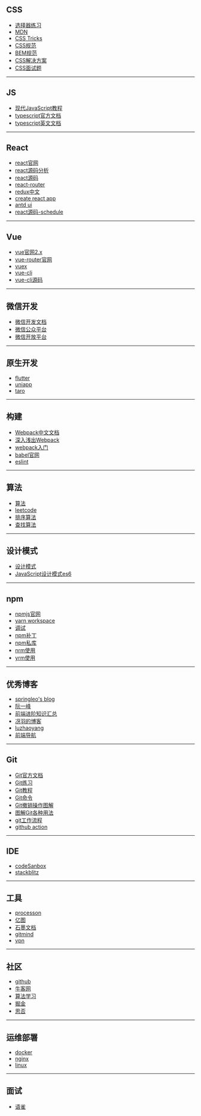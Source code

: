 ## CSS
   - [选择器练习](https://flukeout.github.io/)
   - [MDN](https://developer.mozilla.org/zh-CN/docs/Learn/CSS)
   - [CSS Tricks](https://lhammer.cn/You-need-to-know-css/#/zh-cn/)
   - [CSS规范](https://juejin.cn/post/6844904200984330253)
   - [BEM规范](https://luzhaoyang.com/zh/posts/css-ming-ming-gui-fan---bem.html#%E4%BD%BF%E7%94%A8%E8%BF%9E%E5%AD%97%E7%AC%A6-%E5%88%86%E9%9A%94%E5%AD%97%E7%AC%A6%E4%B8%B2)
   - [CSS解决方案](https://www.cnblogs.com/ssaylo/p/12874105.html)
   - [CSS面试题](https://juejin.cn/post/6905539198107942919)
<hr/>

## JS
   - [现代JavaScript教程](https://zh.javascript.info/)
   - [typescript官方文档](https://www.tslang.cn/docs/home.html) 
   - [typescript英文文档](https://www.typescriptlang.org/docs/handbook/utility-types.html#returntypetype)
<hr/>

## React
   - [react官网](https://zh-hans.reactjs.org/)
   - [react源码分析](https://react.iamkasong.com/)
   - [react源码](https://github.com/neroneroffy/react-source-code-debug)
   - [react-router](https://v5.reactrouter.com/web/guides/quick-start)
   - [redux中文](https://www.redux.org.cn/)
   - [create react app](https://www.html.cn/create-react-app/)
   - [antd ui](https://ant.design/index-cn)
   - [react源码-schedule](https://juejin.cn/post/6953804914715803678)
<hr/>

## Vue
   - [vue官网2.x](https://cn.vuejs.org/)
   - [vue-router官网](https://router.vuejs.org/zh/)
   - [vuex](https://vuex.vuejs.org/zh/)
   - [vue-cli](https://cli.vuejs.org/zh/index.html)
   - [vue-cli源码](https://juejin.cn/post/7058460792059854856)
<hr>

## 微信开发
   - [微信开发文档](https://developers.weixin.qq.com/doc/)
   - [微信公众平台](https://mp.weixin.qq.com/)
   - [微信开放平台](https://open.weixin.qq.com/)
<hr>

## 原生开发
   - [flutter](https://flutter.cn/docs)
   - [uniapp](https://uniapp.dcloud.io/tutorial/)
   - [taro](https://taro-docs.jd.com/taro/docs/)
<hr>

## 构建
   - [Webpack中文文档](https://webpack.docschina.org/guides/)
   - [深入浅出Webpack](http://webpack.wuhaolin.cn/)
   - [webpack入门](https://www.jiangruitao.com/webpack/)
   - [babel官网](https://www.babeljs.cn/docs/)
   - [eslint](http://eslint.cn/)
<hr/>

## 算法
   - [算法](https://github.com/sisterAn/JavaScript-Algorithms)
   - [leetcode](https://leetcode.cn/leetbook/)
   - [排序算法](https://juejin.cn/post/6844903444365443080#heading-4)
   - [查找算法](https://www.cnblogs.com/zhuochong/p/11641247.html)
<hr/>

## 设计模式
   - [设计模式](https://www.kancloud.cn/digest/design-pattern-of-js/128415)
   - [JavaScript设计模式es6](https://juejin.cn/post/6844904032826294286)
<hr/>

## npm
   - [npmjs官网](https://www.npmjs.cn/)
   - [yarn workspace](https://www.jianshu.com/p/990afa30b6fe)
   - [调试](https://blog.51cto.com/u_13691366/3257272)
   - [npm补丁](https://segmentfault.com/a/1190000023772456)
   - [npm私库](https://blog.51cto.com/rongfengliang/3137141)
   - [nrm使用](https://segmentfault.com/a/1190000017419993)
   - [yrm使用](https://www.jianshu.com/p/bd20c0c444dd)
<hr/>

## 优秀博客
   - [springleo's blog](https://lq782655835.github.io/blogs/team-standard/0.standard-ai-summary.html)
   - [阮一峰](http://www.ruanyifeng.com/blog/)
   - [前端进阶知识汇总](https://juejin.cn/post/6844904061838295047)
   - [冴羽的博客](https://github.com/mqyqingfeng/Blog)
   - [luzhaoyang](https://luzhaoyang.com/zh/categories/frontend.html)
   - [前端导航](http://www.ferecord.com/nav/)
<hr/>

## Git 
   - [Git官方文档](https://git-scm.com/book/zh/v2)
   - [Git练习](https://learngitbranching.js.org/?locale=zh_CN)
   - [Git教程](https://www.liaoxuefeng.com/wiki/896043488029600)
   - [Git命令](https://www.cnblogs.com/1-2-3/archive/2010/07/18/git-commands.html)
   - [Git撤销操作图解](https://www.waynerv.com/posts/git-undo-intro/)
   - [图解Git各种用法](https://luzhaoyang.com/zh/posts/tu-jie-git-ge-zhong-yong-fa.html#%E5%9F%BA%E6%9C%AC%E7%94%A8%E6%B3%95)
   - [git工作流程](https://www.ruanyifeng.com/blog/2015/12/git-workflow.html)
   - [github action](https://juejin.cn/post/6844904137411264519)
<hr/>

## IDE
   - [codeSanbox](https://codesandbox.io/dashboard/home?workspace=d32c4e5f-9480-4fe3-ab7b-a3e0815fc2a1)
   - [stackblitz](https://stackblitz.com/)
<hr/>

## 工具
   - [processon](https://www.processon.com/)
   - [亿图](https://www.edrawmax.cn/)
   - [石墨文档](https://shimo.im/)
   - [gitmind](https://gitmind.cn/)
   - [vpn](https://mymonocloud.com/)
<hr/>

## 社区
   - [github](https://github.com)
   - [牛客网](https://www.nowcoder.com/)
   - [算法学习](https://www.lintcode.com/)
   - [掘金](https://juejin.cn/)
   - [思否](https://segmentfault.com/)
<hr/>

## 运维部署
  - [docker](https://yeasy.gitbook.io/docker_practice/)
  - [nginx](https://zhuanlan.zhihu.com/p/34943332)
  - [linux](https://blog.csdn.net/u012104219/article/details/79125771)
<hr/>

## 面试
  - [语雀](https://www.yuque.com/cuggz/interview)

